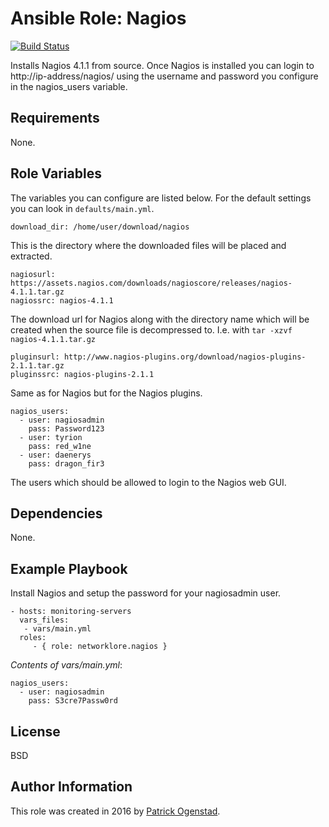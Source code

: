 
# Ansible Role: Nagios

[![Build Status](https://travis-ci.org/networklore/ansible-role-nagios.svg?branch=master)](https://travis-ci.org/networklore/ansible-role-nagios)

Installs Nagios 4.1.1 from source. Once Nagios is installed you can login to http://ip-address/nagios/ using the username and password you configure in the nagios_users variable.

## Requirements

None.

## Role Variables

The variables you can configure are listed below. For the default settings you can look in `defaults/main.yml`.

    download_dir: /home/user/download/nagios

This is the directory where the downloaded files will be placed and extracted.

    nagiosurl: https://assets.nagios.com/downloads/nagioscore/releases/nagios-4.1.1.tar.gz
    nagiossrc: nagios-4.1.1

The download url for Nagios along with the directory name which will be created when the source file is
decompressed to. I.e. with `tar -xzvf nagios-4.1.1.tar.gz`

    pluginsurl: http://www.nagios-plugins.org/download/nagios-plugins-2.1.1.tar.gz
    pluginssrc: nagios-plugins-2.1.1

Same as for Nagios but for the Nagios plugins.

    nagios_users:
      - user: nagiosadmin
        pass: Password123
      - user: tyrion
        pass: red_w1ne
      - user: daenerys
        pass: dragon_fir3

The users which should be allowed to login to the Nagios web GUI.

## Dependencies

None.

## Example Playbook

Install Nagios and setup the password for your nagiosadmin user.

    - hosts: monitoring-servers
      vars_files:
       - vars/main.yml    
      roles:
         - { role: networklore.nagios }

*Contents of vars/main.yml*:

    nagios_users:
      - user: nagiosadmin
        pass: S3cre7Passw0rd

## License

BSD

## Author Information

This role was created in 2016 by [Patrick Ogenstad](http://networklore.com).

